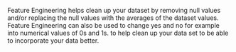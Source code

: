 Feature Engineering helps clean up your dataset by removing null values and/or replacing the null values with the averages of the dataset values. Feature Engineering can also be used to change yes and no for example into numerical values of 0s and 1s. to help clean up your data set to be able to incorporate your data better. 
